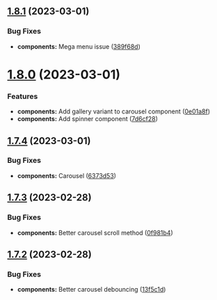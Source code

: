 ## [1.8.1](https://github.com/jacecotton/tcds/compare/v1.8.0...v1.8.1) (2023-03-01)


### Bug Fixes

* **components:** Mega menu issue ([389f68d](https://github.com/jacecotton/tcds/commit/389f68dacafffc65051bdcf3934373fb892b4b92))



# [1.8.0](https://github.com/jacecotton/tcds/compare/v1.7.4...v1.8.0) (2023-03-01)


### Features

* **components:** Add gallery variant to carousel component ([0e01a8f](https://github.com/jacecotton/tcds/commit/0e01a8ff6de24db755922a82df8a22181d0dc94c))
* **components:** Add spinner component ([7d6cf28](https://github.com/jacecotton/tcds/commit/7d6cf28215f0a322e27e769bf631db3744747c99))



## [1.7.4](https://github.com/jacecotton/tcds/compare/v1.7.3...v1.7.4) (2023-03-01)


### Bug Fixes

* **components:** Carousel ([6373d53](https://github.com/jacecotton/tcds/commit/6373d534229152f2ee68a51e06fef9ed5f99d1b3))



## [1.7.3](https://github.com/jacecotton/tcds/compare/v1.7.2...v1.7.3) (2023-02-28)


### Bug Fixes

* **components:** Better carousel scroll method ([0f981b4](https://github.com/jacecotton/tcds/commit/0f981b49f4d86e984e9eba41ee70a58f80103ad3))



## [1.7.2](https://github.com/jacecotton/tcds/compare/v1.7.1...v1.7.2) (2023-02-28)


### Bug Fixes

* **components:** Better carousel debouncing ([13f5c1d](https://github.com/jacecotton/tcds/commit/13f5c1d48cef3754da9cd55da04a008c7ba88c54))



